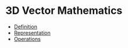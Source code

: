 # 3D Vector Mathematics
- [Definition](xref:99e5e04c-8746-4cbb-87eb-d96a9b553f34)
- [Representation](xref:01f7b911-8fbf-4285-bc78-38ea4bedacf8)
- [Operations](xref:533cd233-704f-4388-b292-a3a15a356bf8)
